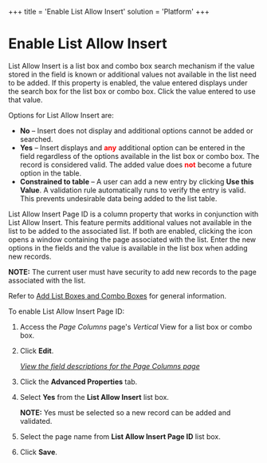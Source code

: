 +++
title = 'Enable List Allow Insert'
solution = 'Platform'
+++

# Enable List Allow Insert

List Allow Insert is a list box and combo box search mechanism if the
value stored in the field is known or additional values not available in
the list need to be added. If this property is enabled, the value
entered displays under the search box for the list box or combo box.
Click the value entered to use that value.

Options for List Allow Insert are:

  - **No** – Insert does not display and additional options cannot be
    added or searched.
  - **Yes** – Insert displays and
    **<span class="underline"><span style="color: #ff0000;">any</span></span>**
    additional option can be entered in the field regardless of the
    options available in the list box or combo box. The record is
    considered valid. The added value does
    **<span class="underline"><span style="color: #ff0000;">not</span></span>**
    become a future option in the table.
  - **Constrained to table** – A user can add a new entry by clicking
    **Use this Value**. A validation rule automatically runs to verify
    the entry is valid. This prevents undesirable data being added to
    the list table.

List Allow Insert Page ID is a column property that works in conjunction
with List Allow Insert. This feature permits additional values not
available in the list to be added to the associated list. If both are
enabled, clicking the icon opens a window containing the page associated
with the list. Enter the new options in the fields and the value is
available in the list box when adding new records.

**NOTE:** The current user must have security to add new records to the
page associated with the list.

Refer to [Add List Boxes and Combo
Boxes](Add_List_Boxes_and_Combo_Boxes.htm) for general information.

To enable List Allow Insert Page ID:

1.  <span id="Column Properties Navigation" class="popUpLink">Access the
    *Page Columns* page's</span> *Vertical* View for a list box or combo
    box.

2.  Click **Edit**.
    
    *[View the field descriptions for the Page Columns
    page](../Sys_Admin/Page_Desc/Page_Columns_H.htm)*

3.  Click the **Advanced Properties** tab.

4.  Select **Yes** from the **List Allow Insert** list box.
    
    **NOTE:** Yes must be selected so a new record can be added and
    validated.

5.  Select the page name from **List Allow Insert Page ID** list box.

6.  Click **Save**.
